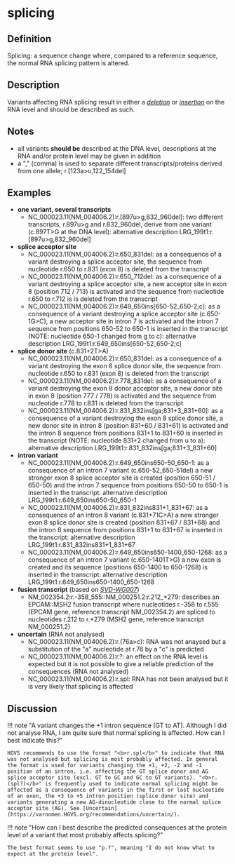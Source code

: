 # splicing

## Definition

Splicing: a sequence change where, compared to a reference sequence, the normal RNA splicing pattern is altered.

## Description

Variants affecting RNA splicing result in either a [_deletion_](../deletion/) or [_insertion_](../insertion/) on the RNA level and should be described as such.

## Notes

* all variants **should be** described at the DNA level, descriptions at the RNA and/or protein level may be given in addition
* a "," (comma) is used to separate different transcripts/proteins derived from one allele; r.[123a>u,122_154del]
## Examples

* **one variant, several transcripts**
    * NC\_000023.11(NM\_004006.2):r.[897u>g,832_960del]: two different transcripts, r.897u>g and r.832_960del, derive from one variant (c.897T>G at the DNA level): alternative description LRG\_199t1:r.[897u>g,832_960del]
* **splice acceptor site**
    * NC\_000023.11(NM\_004006.2):r.650\_831del: as a consequence of a variant destroying a splice acceptor site, the sequence from nucleotide r.650 to r.831 (exon 8) is deleted from the transcript
    * NC\_000023.11(NM\_004006.2):r.650\_712del: as a consequence of a variant destroying a splice acceptor site, a new acceptor site in exon 8 (position 712 / 713) is activated and the sequence from nucleotide r.650 to r.712 is is deleted from the transcript
    * NC\_000023.11(NM\_004006.2):r.649\_650ins[650-52\_650-2;c]: as a consequence of a variant destroying a splice acceptor site (c.650-1G>C), a new acceptor site in intron 7 is activated and the intron 7 sequence from positions 650-52 to 650-1 is inserted in the transcript (NOTE: nucleotide 650-1 changed from g to c): alternative description LRG\_199t1:r.649\_650ins[650-52\_650-2;c]
* **splice donor site** (c.831+2T>A)
    * NC\_000023.11(NM\_004006.2):r.650\_831del: as a consequence of a variant destroying the exon 8 splice donor site, the sequence from nucleotide r.650 to r.831 (exon 8) is deleted from the transcript
    * NC\_000023.11(NM\_004006.2):r.778\_831del: as a consequence of a variant destroying the exon 8 donor acceptor site, a new donor site in exon 8 (position 777 / 778) is activated and the sequence from nucleotide r.778 to r.831 is deleted from the transcript
    * NC\_000023.11(NM\_004006.2):r.831\_832ins[ga;831+3\_831+60]: as a consequence of a variant destroying the exon 8 splice donor site, a new donor site in intron 8 (position 831+60 / 831+61) is activated and the intron 8 sequence from positions 831+1 to 831+60 is inserted in the transcript (NOTE: nucleotide 831+2 changed from u to a): alternative description LRG\_199t1:r.831\_832ins[ga;831+3\_831+60]
* **intron variant**
    * NC\_000023.11(NM\_004006.2):r.649\_650ins650-50\_650-1: as a consequence of an intron 7 variant (c.650-52_650-51del) a new stronger exon 8 splice acceptor site is created (position 650-51 / 650-50) and the intron 7 sequence from positions 650-50 to 650-1 is inserted in the transcript: alternative description LRG\_199t1:r.649\_650ins650-50\_650-1
    * NC\_000023.11(NM\_004006.2):r.831\_832ins831+1\_831+67: as a consequence of an intron 8 variant (c.831+71C>A) a new stronger exon 8 splice donor site is created (position 831+67 / 831+68) and the intron 8 sequence from positions 831+1 to 831+67 is inserted in the transcript: alternative description LRG\_199t1:r.831\_832ins831+1\_831+67    
    * NC\_000023.11(NM\_004006.2):r.649\_650ins650-1400\_650-1268: as a consequence of an intron 7 variant (c.650-1401T>G) a new exon is created and its sequence (positions 650-1400 to 650-1268) is inserted in the transcript: alternative description LRG\_199t1:r.649\_650ins650-1400\_650-1268    
* **fusion transcript** (based on [_SVD-WG007_](../../../consultation/SVD-WG007/)) 
    * NM\_002354.2:r.-358\_555::NM\_000251.2:r.212\_\*279: describes an EPCAM::MSH2 fusion transcript where nucleotides r.-358 to r.555 (EPCAM gene, reference transcript NM\_002354.2) are spliced to nucleotides r.212 to r.\*279 (MSH2 gene, reference transcript NM\_000251.2)
* **uncertain** (RNA not analysed)
    * NC\_000023.11(NM\_004006.2):r.(76a>c): RNA was not anaysed but a substitution of the "a" nucleotide at r.76 by a "c" is predicted
    * NC\_000023.11(NM\_004006.2):r.?: an effect on the RNA level is expected but it is not possible to give a reliable prediction of the consequences (RNA not analysed)
    * NC\_000023.11(NM\_004006.2):r.spl: RNA has not been analysed but it is very likely that splicing is affected
## Discussion

!!! note "A variant changes the +1 intron sequence (GT to AT). Although I did not analyse RNA, I am quite sure that normal splicing is affected. How can I best indicate this?"

    HGVS recommends to use the format "<b>r.spl</b>" to indicate that RNA was not analysed but splicing is most probably affected. In general the format is used for variants changing the +1, +2, -2 and -1 position of an intron, i.e. affecting the GT splice donor and AG splice acceptor site (excl. GT to GC and GC to GT variants). "<b>r.(spl?)</b>" is frequently used to indicate normal splicing might be affected as a consequence of variants in the first or last nucleotide of an exon, the +3 to +5 intron position (splice donor site) and variants generating a new AG-dinucleotide close to the normal splice acceptor site (AG). See [Uncertain](https://varnomen.HGVS.org/recommendations/uncertain/).

!!! note "How can I best describe the predicted consequences at the protein level of a variant that most probably affects splicing?"

    The best format seems to use "p.?", meaning "I do not know what to expect at the protein level".
